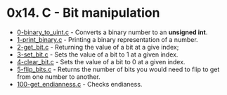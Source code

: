 # 0x14. C - Bit manipulation

- [0-binary_to_uint.c](https://github.com/CharlesMariga/alx-low_level_programming/blob/main/0x14-bit_manipulation/0-binary_to_uint.c) - Converts a binary number to an **unsigned int**.
- [1-print_binary.c](https://github.com/CharlesMariga/alx-low_level_programming/blob/main/0x14-bit_manipulation/1-print_binary.c) - Printing a binary representation of a number.
- [2-get_bit.c](https://github.com/CharlesMariga/alx-low_level_programming/blob/main/0x14-bit_manipulation/2-get_bit.c) - Returning the value of a bit at a give index;
- [3-set_bit.c](https://github.com/CharlesMariga/alx-low_level_programming/blob/main/0x14-bit_manipulation/3-set_bit.c) - Sets the value of a bit to 1 at a given index.
- [4-clear_bit.c](https://github.com/CharlesMariga/alx-low_level_programming/blob/main/0x14-bit_manipulation/4-clear_bit.c) - Sets the value of a bit to 0 at a given index.
- [5-flip_bits.c](https://github.com/CharlesMariga/alx-low_level_programming/blob/main/0x14-bit_manipulation/5-main.c) - Returns the number of bits you would need to flip to get from one number to another.
- [100-get_endianness.c]() - Checks endianess.
